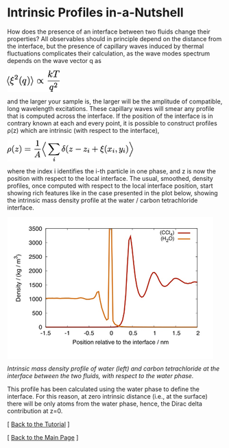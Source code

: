 # Intrinsic Profiles in-a-Nutshell


How does the presence of an interface between two fluids change
their properties? All observables should in principle depend on the
distance from the interface, but the presence of capillary waves
induced by thermal fluctuations complicates their calculation, as
the wave modes spectrum depends on the wave vector q as

<img src="http://raw.githubusercontent.com/Marcello-Sega/gitim/ITIM/media/eq1.png" height="50" align="middle">

and the larger your sample is, the larger will be the amplitude of
compatible, long wavelength excitations. These capillary waves will
smear any profile that is computed across the interface. If the
position of the interface is in contrary known at each and every
point, it is possible to construct profiles ρ(z) which are intrinsic
(with respect to the interface),

 
<img src="http://raw.githubusercontent.com/Marcello-Sega/gitim/ITIM/media/eq2.png" height="50" align="middle" alt="\rho(z) = \frac{1}{A}\Big\langle \sum_i{ \delta(z-z_i+\xi(x_i,y_i)}\Big\rangle">

where the index i identifies the i-th particle in one phase, and z
is now the position with respect to the local interface. The usual,
smoothed, density profiles, once computed with respect to the local
interface position, start showing rich features like in the case
presented in the plot below, showing the intrinsic mass density
profile at the water / carbon tetrachloride interface.

<img src="http://raw.githubusercontent.com/Marcello-Sega/gitim/ITIM/media/h2o-ccl4.png" width="480" align="middle" alt="H2O / CCl4 intrinsic  mass density profile">

_Intrinsic mass density profile of water (left) and carbon tetrachloride at the interface between the two fluids, with respect to the water phase._


This profile has been calculated using the water phase to define
the interface. For this reason, at zero intrinsic distance (i.e.,
at the surface) there will be only atoms from the water phase,
hence, the Dirac delta contribution at z=0. 

[ [Back to the Tutorial](http://marcello-sega.github.io/gitim/tutorial.html) ]

[ [Back to the Main Page](http://marcello-sega.github.io/gitim/) ]
